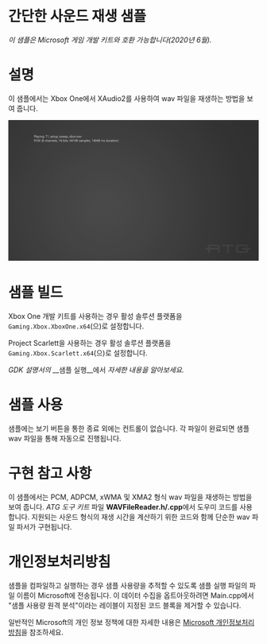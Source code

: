 # 간단한 사운드 재생 샘플

*이 샘플은 Microsoft 게임 개발 키트와 호환 가능합니다(2020년 6월).*

# 설명

이 샘플에서는 Xbox One에서 XAudio2를 사용하여 wav 파일을 재생하는 방법을 보여 줍니다.

![](./media/image1.png)

# 샘플 빌드

Xbox One 개발 키트를 사용하는 경우 활성 솔루션 플랫폼을 `Gaming.Xbox.XboxOne.x64`(으)로 설정합니다.

Project Scarlett을 사용하는 경우 활성 솔루션 플랫폼을 `Gaming.Xbox.Scarlett.x64`(으)로 설정합니다.

*GDK 설명서의* __샘플 실행__에서 *자세한 내용을 알아보세요.*

# 샘플 사용

샘플에는 보기 버튼을 통한 종료 외에는 컨트롤이 없습니다. 각 파일이 완료되면 샘플 wav 파일을 통해 자동으로 진행됩니다.

# 구현 참고 사항

이 샘플에서는 PCM, ADPCM, xWMA 및 XMA2 형식 wav 파일을 재생하는 방법을 보여 줍니다. *ATG 도구 키트* 파일 **WAVFileReader.h/.cpp**에서 도우미 코드를 사용합니다. 지원되는 사운드 형식의 재생 시간을 계산하기 위한 코드와 함께 단순한 wav 파일 파서가 구현됩니다.

# 개인정보처리방침

샘플을 컴파일하고 실행하는 경우 샘플 사용량을 추적할 수 있도록 샘플 실행 파일의 파일 이름이 Microsoft에 전송됩니다. 이 데이터 수집을 옵트아웃하려면 Main.cpp에서 "샘플 사용량 원격 분석"이라는 레이블이 지정된 코드 블록을 제거할 수 있습니다.

일반적인 Microsoft의 개인 정보 정책에 대한 자세한 내용은 [Microsoft 개인정보처리방침](https://privacy.microsoft.com/en-us/privacystatement/)을 참조하세요.


